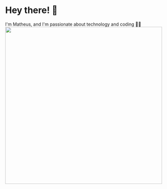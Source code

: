 <div id="header" align="left" >
  <h1> Hey there! 🖖 </h1>
  <span>I'm Matheus, and I'm passionate about technology and coding 🧑‍💻</span>

  <br>

  <div>
    <img src="https://cdn.dribbble.com/users/416610/screenshots/4801105/coding_desk_flat_vector_ui_ux_design_illustration_motion_animation_gif2.gif" width="500">
  </div>
</div>
